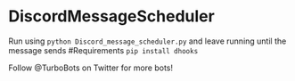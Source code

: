 # DiscordMessageScheduler
Run using ```python Discord_message_scheduler.py``` and leave running until the message sends
#Requirements 
```pip install dhooks```

Follow @TurboBots on Twitter for more bots!
